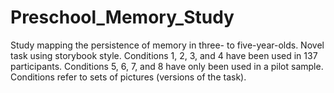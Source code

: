# Preschool_Memory_Study
Study mapping the persistence of memory in three- to five-year-olds. Novel task using storybook style.
Conditions 1, 2, 3, and 4 have been used in 137 participants. Conditions 5, 6, 7, and 8 have only been used in a pilot sample.
Conditions refer to sets of pictures (versions of the task).
